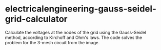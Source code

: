 # electricalengineering-gauss-seidel-grid-calculator
Calculate the voltages at the nodes of the grid using the Gauss-Seidel method, according to Kirchoff and Ohm's laws.
The code solves the problem for the 3-mesh circuit from the image.
